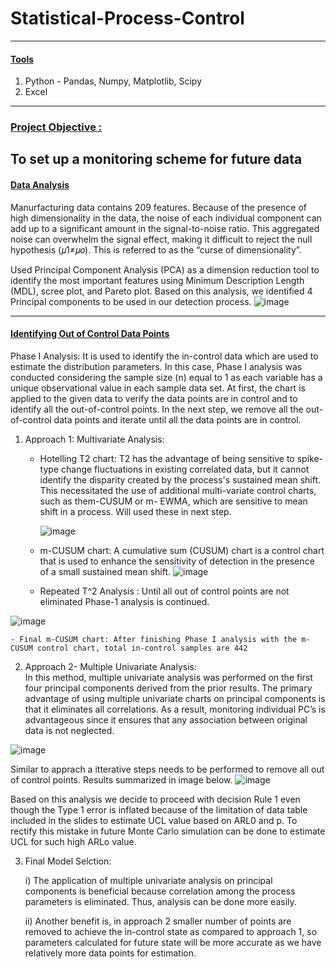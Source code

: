 # Statistical-Process-Control

----
#### <ins>Tools</ins>
1. Python - Pandas, Numpy, Matplotlib, Scipy
2. Excel

----

### <ins> Project Objective :</ins>

To set up a monitoring scheme for future data
---

#### <ins>Data Analysis</ins>
Manurfacturing data contains 209 features. Because of the presence of high dimensionality in the data, the noise of each individual component can add up to a significant amount in the signal-to-noise ratio. This aggregated noise can overwhelm the signal effect, making it difficult to reject the null hypothesis (𝜇1≠𝜇𝑜). This is referred to as the “curse of dimensionality”. 

Used Principal Component Analysis (PCA) as a dimension reduction tool to identify the most important features using Minimum Description Length (MDL), scree plot, and Pareto plot. Based on this analysis, we identified 4 Principal components to be used in our detection process.
![image](https://github.com/ishankcode/Statistical-Process-Control/assets/66678343/623aea69-faf7-41b9-a6cc-eb01815e43cb)

----

#### <ins>Identifying Out of Control Data Points</ins>
Phase I Analysis: It is used to identify the in-control data which are used to estimate the distribution parameters. In this case, Phase I analysis was conducted considering the sample size (n) equal to 1 as each variable has a unique observational value in each sample data set. At first, the chart is applied to the given data to verify the data points are in control and to identify all the out-of-control points. In the next step, we remove all the out-of-control data points and iterate until all the data points are in control.

1. Approach 1:  Multivariate Analysis: 

    - Hotelling T2 chart: T2 has the advantage of being sensitive to spike-type change fluctuations in existing correlated data, but it cannot identify the             disparity created by the process's sustained mean shift. This necessitated the use of additional multi-variate control charts, such as them-CUSUM or m-            EWMA, which are sensitive to mean shift in a process. Will used these in next step.

        ![image](https://github.com/ishankcode/Statistical-Process-Control/assets/66678343/0e8ec186-15b5-42d9-ab6d-2c6eeb9b396c)

         
     - m-CUSUM chart: A cumulative sum (CUSUM) chart is a control chart that is used to enhance the sensitivity of detection in the presence of a small      sustained mean shift.
![image](https://github.com/ishankcode/Statistical-Process-Control/assets/66678343/1dd8f559-c2cb-44d3-8169-c6b0ff6177de)

     - Repeated T^2 Analysis : Until all out of control points are not eliminated Phase-1 analysis is continued.

![image](https://github.com/ishankcode/Statistical-Process-Control/assets/66678343/bf418f11-34f4-4060-b0e1-912687a32976)

    - Final m-CUSUM chart: After finishing Phase I analysis with the m-CUSUM control chart, total in-control samples are 442
    
2. Approach 2- Multiple Univariate Analysis: </br>
In this method, multiple univariate analysis was performed on the first four principal components derived from the prior results. The primary advantage of using multiple univariate charts on principal components is that it eliminates all correlations. As a result, monitoring individual PC’s is advantageous since it ensures that any association between original data is not neglected.

![image](https://github.com/ishankcode/Statistical-Process-Control/assets/66678343/ea8dfd27-a177-44b9-8fc3-301e3021fdab)

Similar to apprach a itterative steps needs to be performed to remove all out of control points. Results summarized in image below.
![image](https://github.com/ishankcode/Statistical-Process-Control/assets/66678343/a5dbaa7a-420b-4835-bf1d-c254eac77ccd)

Based on this analysis we decide to proceed with decision Rule 1 even though the Type 1 error is inflated because of the limitation of data table included in the slides to estimate UCL value based on ARL0 and p. To rectify this mistake in future Monte Carlo simulation can be done to estimate UCL for such high ARLo value.

3. Final Model Selction:

    i) The application of multiple univariate analysis on principal components is beneficial because correlation among the process parameters is eliminated. Thus,        analysis can be done more easily.
    
     ii) Another benefit is, in approach 2 smaller number of points are removed to achieve the in-control state as compared to approach 1, so parameters calculated         for future state will be more accurate as we have relatively more data points for estimation.
